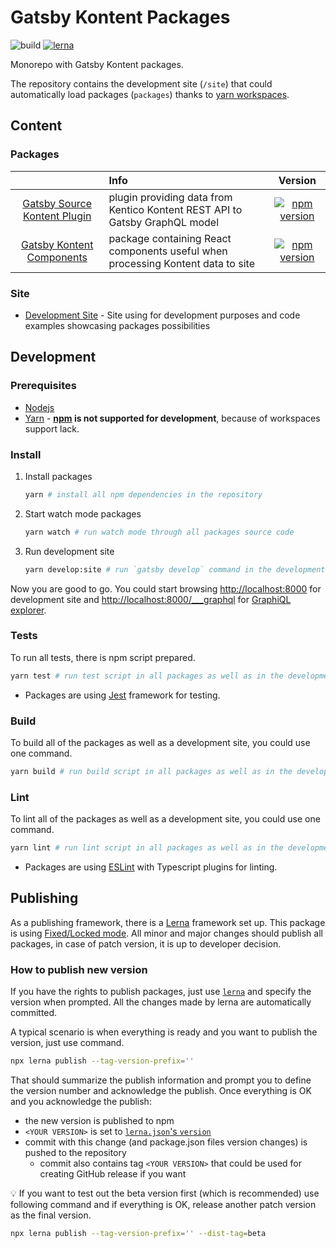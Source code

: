 # Gatsby Kontent Packages

![build](https://github.com/Kentico/gatsby-source-kontent/workflows/build/badge.svg)
[![lerna](https://img.shields.io/badge/maintained%20with-lerna-cc00ff.svg)](https://lerna.js.org/)

Monorepo with Gatsby Kontent packages.

The repository contains the development site (`/site`) that could automatically load packages (`packages`) thanks to [yarn workspaces](https://classic.yarnpkg.com/en/docs/workspaces/).

## Content

### Packages

|                                                                         | Info                                                                            |                                                                        Version                                                                         |
| :---------------------------------------------------------------------: | :------------------------------------------------------------------------------ | :----------------------------------------------------------------------------------------------------------------------------------------------------: |
| [Gatsby Source Kontent Plugin](/packages/gatsby-source-kontent#readme)  | plugin providing data from Kentico Kontent REST API to Gatsby GraphQL model     |     [![npm version](https://badge.fury.io/js/%40kentico%2Fgatsby-source-kontent.svg)](https://badge.fury.io/js/%40kentico%2Fgatsby-source-kontent)     |
| [Gatsby Kontent Components](/packages/gatsby-kontent-components#readme) | package containing React components useful when processing Kontent data to site | [![npm version](https://badge.fury.io/js/%40kentico%2Fgatsby-kontent-components.svg)](https://badge.fury.io/js/%40kentico%2Fgatsby-kontent-components) |

### Site

- [Development Site](/site#readme) - Site using for development purposes and code examples showcasing packages possibilities

## Development

### Prerequisites

- [Nodejs](https://nodejs.org/en/)
- [Yarn](https://yarnpkg.com/) - **[npm](https://www.npmjs.com/) is not supported for development**, because of workspaces support lack.

### Install

1. Install packages

   ```sh
   yarn # install all npm dependencies in the repository
   ```

2. Start watch mode packages

   ```sh
   yarn watch # run watch mode through all packages source code
   ```

3. Run development site

   ```sh
   yarn develop:site # run `gatsby develop` command in the development site
   ```

Now you are good to go. You could start browsing <http://localhost:8000> for development site and <http://localhost:8000/___graphql> for [GraphiQL explorer](https://github.com/graphql/graphiql/blob/master/packages/graphiql/README.md).

### Tests

To run all tests, there is npm script prepared.

```sh
yarn test # run test script in all packages as well as in the development site
```

- Packages are using [Jest](http://jest.org/) framework for testing.

### Build

To build all of the packages as well as a development site, you could use one command.

```sh
yarn build # run build script in all packages as well as in the development site
```

### Lint

To lint all of the packages as well as a development site, you could use one command.

```sh
yarn lint # run lint script in all packages as well as in the development site
```

- Packages are using [ESLint](https://eslint.org/) with Typescript plugins for linting.

## Publishing

As a publishing framework, there is a [Lerna](https://github.com/lerna/lerna) framework set up. This package is using [Fixed/Locked mode](https://github.com/lerna/lerna#fixedlocked-mode-default). All minor and major changes should publish all packages, in case of patch version, it is up to developer decision.

### How to publish new version

If you have the rights to publish packages, just use [`lerna`](https://github.com/lerna/lerna/tree/master/commands/publish#readme) and specify the version when prompted. All the changes made by lerna are automatically committed.

A typical scenario is when everything is ready and you want to publish the version, just use command.

```sh
npx lerna publish --tag-version-prefix=''
```

That should summarize the publish information and prompt you to define the version number and acknowledge the publish. Once everything is OK and you acknowledge the publish:

- the new version is published to npm
- `<YOUR VERSION>` is set to [`lerna.json`'s `version`](lerna.json)
- commit with this change (and package.json files version changes) is pushed to the repository
  - commit also contains tag `<YOUR VERSION>` that could be used for creating GitHub release if you want

:bulb: If you want to test out the beta version first (which is recommended) use following command and if everything is OK, release another patch version as the final version.

```sh
npx lerna publish --tag-version-prefix='' --dist-tag=beta
```
